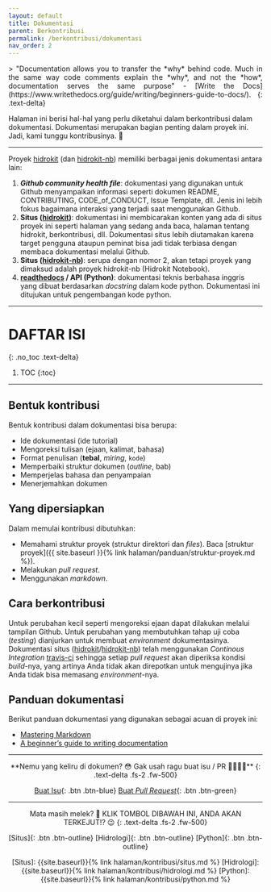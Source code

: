 ```yaml
---
layout: default
title: Dokumentasi
parent: Berkontribusi
permalink: /berkontribusi/dokumentasi
nav_order: 2
---
```


<div align="justify" markdown="1">
> "Documentation allows you to transfer the *why* behind code. Much in the same way code comments explain the *why*, and not the *how*, documentation serves the same purpose" - [Write the Docs](https://www.writethedocs.org/guide/writing/beginners-guide-to-docs/).
{: .text-delta}
</div>

Halaman ini berisi hal-hal yang perlu diketahui dalam berkontribusi dalam dokumentasi. Dokumentasi merupakan bagian penting dalam proyek ini. Jadi, kami tunggu kontribusinya. 🙏

---

Proyek [hidrokit] (dan [hidrokit-nb]) memiliki berbagai jenis dokumentasi antara lain:
1. ***Github community health file***: dokumentasi yang digunakan untuk Github menyampaikan informasi seperti dokumen README, CONTRIBUTING, CODE_of_CONDUCT, Issue Template, dll. Jenis ini lebih fokus bagaimana interaksi yang terjadi saat menggunakan Github.
2. **Situs ([hidrokit])**: dokumentasi ini membicarakan konten yang ada di situs proyek ini seperti halaman yang sedang anda baca, halaman tentang hidrokit, berkontribusi, dll. Dokumentasi situs lebih diutamakan karena target pengguna ataupun peminat bisa jadi tidak terbiasa dengan membaca dokumentasi melalui Github.
3. **Situs ([hidrokit-nb])**: serupa dengan nomor 2, akan tetapi proyek yang dimaksud adalah proyek hidrokit-nb (Hidrokit Notebook).
4. **[readthedocs] / API (Python)**: dokumentasi teknis berbahasa inggris yang dibuat berdasarkan *docstring* dalam kode python. Dokumentasi ini ditujukan untuk pengembangan kode python.

<!-- LINK -->
[hidrokit]: https://taruma.github.io/hidrokit
[hidrokit-nb]: https://taruma.github.io/hidrokit-nb
[readthedocs]: https://hidrokit.readthedocs.io

---

# DAFTAR ISI
{: .no_toc .text-delta}

1. TOC
{:toc}

---

## Bentuk kontribusi

Bentuk kontribusi dalam dokumentasi bisa berupa:
- Ide dokumentasi (ide tutorial)
- Mengoreksi tulisan (ejaan, kalimat, bahasa)
- Format penulisan (**tebal**, *miring*, `kode`)
- Memperbaiki struktur dokumen (*outline*, bab)
- Memperjelas bahasa dan penyampaian
- Menerjemahkan dokumen

## Yang dipersiapkan

Dalam memulai kontribusi dibutuhkan:
- Memahami struktur proyek (struktur direktori dan _files_). Baca [struktur proyek]({{ site.baseurl }}{% link halaman/panduan/struktur-proyek.md %}).
- Melakukan _pull request_.
- Menggunakan _markdown_.

## Cara berkontribusi

Untuk perubahan kecil seperti mengoreksi ejaan dapat dilakukan melalui tampilan Github. Untuk perubahan yang membutuhkan tahap uji coba (*testing*) dianjurkan untuk membuat _environment_ dokumentasinya. Dokumentasi situs ([hidrokit]/[hidrokit-nb]) telah menggunakan *Continous Integration* [travis-ci] sehingga setiap _pull request_ akan diperiksa kondisi *build*-nya, yang artinya Anda tidak akan direpotkan untuk mengujinya jika Anda tidak bisa memasang _environment_-nya. 

[travis-ci]: https://travis-ci.com/

## Panduan dokumentasi

Berikut panduan dokumentasi yang digunakan sebagai acuan di proyek ini:

- [Mastering Markdown](https://guides.github.com/features/mastering-markdown/)
- [A beginner’s guide to writing documentation](https://www.writethedocs.org/guide/writing/beginners-guide-to-docs/)

--- 

<div align="center" markdown="1">
**Nemu yang keliru di dokumen? 😳 Gak usah ragu buat isu / PR 🦹‍♀️🦹‍♂️**
{: .text-delta .fs-2 .fw-500}

[Buat Isu](https://github.com/taruma/hidrokit/issues/new/choose){: .btn .btn-blue}
[Buat _Pull Request_](https://github.com/taruma/hidrokit/compare){: .btn .btn-green}

</div>

---

<div align="center" markdown="1">
Mata masih melek? 🔆 KLIK TOMBOL DIBAWAH INI, ANDA AKAN TERKEJUT!? 😉
{: .text-delta .fs-2 .fw-500}

[Situs]{: .btn .btn-outline}
[Hidrologi]{: .btn .btn-outline}
[Python]{: .btn .btn-outline}

<!-- LINK -->
[Situs]:        {{site.baseurl}}{% link halaman/kontribusi/situs.md %}
[Hidrologi]:    {{site.baseurl}}{% link halaman/kontribusi/hidrologi.md %}
[Python]:       {{site.baseurl}}{% link halaman/kontribusi/python.md %}

</div>